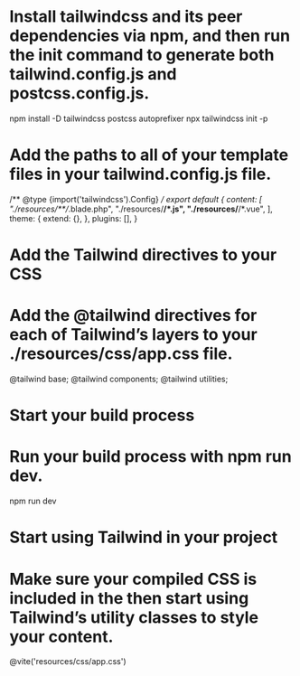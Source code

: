 # Install tailwindcss and its peer dependencies via npm, and then run the init command to generate both tailwind.config.js and postcss.config.js.
 npm install -D tailwindcss postcss autoprefixer
  npx tailwindcss init -p

# Add the paths to all of your template files in your tailwind.config.js file.
/** @type {import('tailwindcss').Config} */
export default {
  content: [
    "./resources/**/*.blade.php",
    "./resources/**/*.js",
    "./resources/**/*.vue",
  ],
  theme: {
    extend: {},
  },
  plugins: [],
}

# Add the Tailwind directives to your CSS
# Add the @tailwind directives for each of Tailwind’s layers to your ./resources/css/app.css file.

@tailwind base;
@tailwind components;
@tailwind utilities;


# Start your build process
# Run your build process with npm run dev.

npm run dev

# Start using Tailwind in your project
# Make sure your compiled CSS is included in the <head> then start using Tailwind’s utility classes to style your content.

@vite('resources/css/app.css')